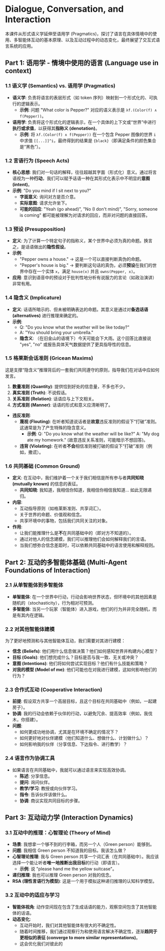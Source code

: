# Dialogue, Conversation, and  Interaction

本课件从形式语义学延伸至语用学 (Pragmatics)，探讨了语言在具体情境中的使用、多智能体互动的基本原理、以及互动过程中的动态变化，最终展望了交互式语言系统的应用。

## Part 1: 语用学 - 情境中使用的语言 (Language use in context)

### 1.1 语义学 (Semantics) vs. 语用学 (Pragmatics)
- **语义学**: 负责将语言的表层形式（如 token 序列）映射到一个形式化的、可执行的逻辑表示。
  - **示例**: 问题 "What color is Pepper?" 对应的语义表示是 `λf.(Color(f) ∧ f(Pepper))`。
- **语用学**: 负责将这个形式化的逻辑表示，在一个具体的上下文或“世界”中进行**执行或求值**，以获得其**指称义 (denotation)**。
  - **示例**: 将 `λf.(Color(f) ∧ f(Pepper))` 在一个包含 Pepper 图像的世界 `i` 中求值 `[[...]]^i`，最终得到的结果是 `{black}`（即满足条件的颜色集合是“黑色”）。

### 1.2 言语行为 (Speech Acts)
- **核心思想**: 我们对一句话的解释，往往超越其字面（形式化）意义。通过将言语视为一种**行动**，我们可以赋予话语一种在其形式化表示中不明显的**意图 (intent)**。
- **示例**: "Do you mind if I sit next to you?"
  - **字面意义**: 询问对方是否介意。
  - **实际意图**: 请求允许坐下。
  - **可能的回应**: "Yeah (go ahead)", "No (I don't mind)", "Sorry, someone is coming" 都可能被理解为对请求的回应，而非对问题的直接回答。

### 1.3 预设 (Presupposition)
- **定义**: 为了计算一个特定句子的指称义，某个世界中必须为真的命题。换言之，是话语做出的**隐性假设**。
- **示例**:
  - "Pepper owns a house." -> 这是一个可以直接判断真伪的命题。
  - "Pepper's house is big." -> 要判断这句话的真伪，必须**预设**在我们的世界中存在一个实体 `x`，满足 `house(x)` 并且 `owns(Pepper, x)`。
- **应用**: 意识到语音中的预设对于批判性地分析有说服力的言论（如政治演讲）非常有用。

### 1.4 隐含义 (Implicature)
- **定义**: 话语所暗示的、但未被明确表达的命题。其意义是通过对**备选话语 (alternatives)** 进行推理来确定的。
- **示例**:
  - Q: "Do you know what the weather will be like today?"
  - A: "You should bring your umbrella."
  - **隐含义**: （在旧金山的语境下）今天可能会下大雨。这个回答比直接说 "yes", "no" 或报告具体天气数据提供了更具指导性的信息。

### 1.5 格莱斯会话准则 (Gricean Maxims)
这是支撑“隐含义”推理背后的一套我们共同遵守的原则，指导我们在对话中应如何发言。
1.  **数量准则 (Quantity)**: 提供恰到好处的信息量，不多也不少。
2.  **真实准则 (Truth)**: 不说假话。
3.  **关系准则 (Relation)**: 话语应与上下文相关。
4.  **方式准则 (Manner)**: 话语的形式和意义应清晰明了。
- **违反准则**:
  - **蔑视 (Flouting)**: 在听者知道说话者是**故意**违反准则的假设下“打破”准则。这通常是为了产生特殊的隐含意义。
    - **示例**: Q: "Do you know what the weather will be like?" A: "My dog ate my homework." (故意违反关系准则，可能暗示不想回答)。
  - **违背 (Violating)**: 在听者**不会**相信准则被打破的假设下“打破”准则（例如，撒谎）。

### 1.6 共同基础 (Common Ground)
- **定义**: 在互动中，我们维护着一个关于我们相信是所有参与者**共同知晓 (mutually known)** 的信息的表征。
  - **共同知晓**: 我知道，我相信你知道，我相信你相信我知道... 如此无限递归。
- **内容**:
  - 互动指导原则（如格莱斯准则、共享词汇）。
  - 关于世界的命题、价值观和信念。
  - 共享环境中的事物，包括我们共同关注的对象。
- **作用**:
  - 让我们能推理什么是**不**在共同基础中的（即对方不知道的）。
  - 通过对他人的信念建模，我们可以推理他们会如何解释我们的言语。
  - 当我们想弥合信念差距时，可以依赖共同基础中的语言使用和解释规则。

## Part 2: 互动的多智能体基础 (Multi-Agent Foundations of Interaction)

### 2.1 从单智能体到多智能体
- **单智能体**: 在一个世界中行动，行动会影响世界状态，但环境中的其他因素是随机的（stochasticity），行为相对可预测。
- **多智能体**: 当另一个玩家（智能体）进入游戏，他们的行为并非完全随机，而是有其内在逻辑。

### 2.2 对其他智能体建模
为了更好地预测和与其他智能体互动，我们需要对其进行建模：
- **信念 (Beliefs)**: 他们用什么信息做决策？他们如何感知世界并构建内心模型？
- **目标 (Goals)**: 他们想完成什么？目标是否与我一致、无关或冲突？
- **意图 (Intentions)**: 他们将如何尝试实现目标？他们有什么技能和策略？
- **对我的模型 (Model of me)**: 他们可能也在对我进行建模，这如何影响他们的行为？

### 2.3 合作式互动 (Cooperative Interaction)
- **前提**: 假设双方共享一个高层目标，且这个目标在共同基础中（例如，一起建房子）。
- **协调**: 我的行动会依赖于伙伴的行动，以避免冗余、提高效率（例如，我伐木，你搭建）。
- **问题**:
  - 如何更成功地协调，尤其是在环境不确定的情况下？
  - 如何更好地对伙伴建模（他们知道什么、想做什么、计划做什么）？
  - 如何影响我的伙伴（分享信息、下达指令、进行教学）？

### 2.4 语言作为协调工具
- 如果语言在共同基础中，我就可以通过语言来实现高效协调。
  - **陈述**: 分享信息。
  - **提问**: 询问伙伴。
  - **教学/学习**: 教授或向伙伴学习。
  - **指令**: 告诉伙伴该做什么。
  - **协调**: 商议实现共同目标的步骤。

## Part 3: 互动动力学 (Interaction Dynamics)

### 3.1 互动中的推理：心智理论 (Theory of Mind)
- **场景**: 我想拿一个够不到的行李箱，而另一个人（Green person）能够到。
- **问题**: 我相信 Green person 不知道我的目标。我该怎么做？
- **心智理论推理**: 我与 Green person 共享一个词汇表（在共同基础中）。我应该选择一个能让听者**唯一地推断出我目标**的行动（即语言）。
  - **示例**: 说 "please hand me the yellow suitcase"。
- **递归推理**: 我也可以推理 Green person 对我的信念。
- **RSA (理性言语行为模型)**: 这是一个用于模拟这种递归推理的认知科学模型。

### 3.2 互动中的适应与学习
- **智能体视角**: 动作空间现在包含了生成话语的能力，观察空间包含了其他智能体的话语。
- **动态变化**:
  - 互动开始时，我们对其他智能体有很大的不确定性。
  - 随着时间推移，我们通过观察行为和使用语言解决不确定性，逐渐**趋同于更相似的表征 (converge to more similar representations)**。
  - 这会优化我们对彼此的